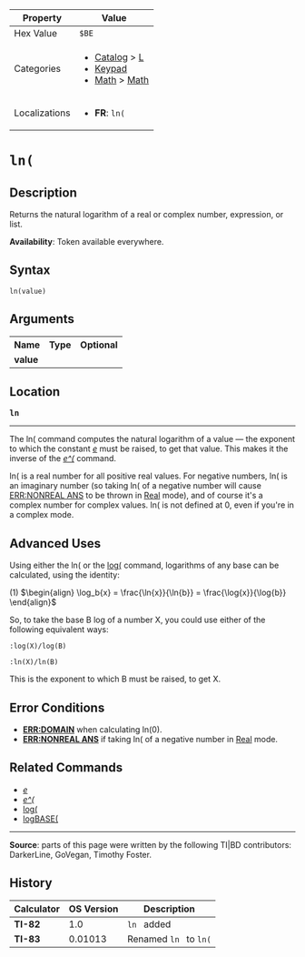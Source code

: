 | Property      | Value |
|---------------|-------|
| Hex Value     | `$BE`|
| Categories    | <ul><li>[Catalog](<../categories/Catalog.md>) > [L](<../categories/Catalog.md#L>)</li><li>[Keypad](<../categories/Keypad.md>)</li><li>[Math](<../categories/Math.md>) > [Math](<../categories/Math.md#Math>)</li></ul> |
| Localizations | <ul><li><b>FR</b>: `ln(`</li></ul> |

# `ln(`

## Description
Returns the natural logarithm of a real or complex number, expression, or list.


<b>Availability</b>: Token available everywhere.

## Syntax
`ln(value)`

## Arguments
<table>
<tr><th>Name</th><th>Type</th><th>Optional</th></tr>

<tr><td><b>value</b></td><td></td><td></td></tr>

</table>

## Location
<tt><kbd><b>ln</b></kbd></tt>
<hr>

The ln( command computes the natural logarithm of a value — the exponent to which the constant _[e](e-value)_ must be raised, to get that value. This makes it the inverse of the _[e^(](e-exponent)_ command.

ln( is a real number for all positive real values. For negative numbers, ln( is an imaginary number (so taking ln( of a negative number will cause [ERR:NONREAL ANS](errors#nonrealans) to be thrown in [Real](real-mode) mode), and of course it's a complex number for complex values. ln( is not defined at 0, even if you're in a complex mode.

## Advanced Uses

Using either the ln( or the [log(](log\(.md) command, logarithms of any base can be calculated, using the identity:

(1) $`\begin{align} \log_b{x} = \frac{\ln{x}}{\ln{b}} = \frac{\log{x}}{\log{b}} \end{align}`$ 

So, to take the base B log of a number X, you could use either of the following equivalent ways:

```ti-basic
:log(X)/log(B)
```

```ti-basic
:ln(X)/ln(B)
```

This is the exponent to which B must be raised, to get X.

## Error Conditions

*   **[ERR:DOMAIN](errors#domain)** when calculating ln(0).
*   **[ERR:NONREAL ANS](errors#nonrealans)** if taking ln( of a negative number in [Real](real-mode) mode.

## Related Commands

*   _[e](e-value)_
*   _[e^(](e-exponent)_
*   [log(](log\(.md)
*   [logBASE(](logBASE\(.md)

* * *

**Source**: parts of this page were written by the following TI|BD contributors: DarkerLine, GoVegan, Timothy Foster.

## History
| Calculator | OS Version | Description |
|------------|------------|-------------|
| <b>TI-82</b> | 1.0 | `ln ` added |
| <b>TI-83</b> | 0.01013 | Renamed `ln ` to `ln(`


